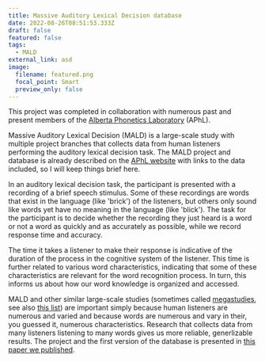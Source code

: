 ```yaml
---
title: Massive Auditory Lexical Decision database
date: 2022-08-26T08:51:53.333Z
draft: false
featured: false
tags:
  - MALD
external_link: asd
image:
  filename: featured.png
  focal_point: Smart
  preview_only: false
---
```

This project was completed in collaboration with numerous past and present members of the [Alberta Phonetics Laboratory](https://aphl.artsrn.ualberta.ca/) (APhL).

Massive Auditory Lexical Decision (MALD) is a large-scale study with multiple project branches that collects data from human listeners performing the auditory lexical decision task. The MALD project and database is already described on the [APhL website](https://aphl.artsrn.ualberta.ca/?page_id=827) with links to the data included, so I will keep things brief here.

In an auditory lexical decision task, the participant is presented with a recording of a brief speech stimulus. Some of these recordings are words that exist in the language (like 'brick') of the listeners, but others only sound like words yet have no meaning in the language (like 'blick'). The task for the participant is to decide whether the recording they just heard is a word or not a word as quickly and as accurately as possible, while we record response time and accuracy. 

The time it takes a listener to make their response is indicative of the duration of the process in the cognitive system of the listener. This time is further related to various word characteristics, indicating that some of these characteristics are relevant for the word recognition process. In turn, this informs us about how our word knowledge is organized and accessed.

MALD and other similar large-scale studies (sometimes called [megastudies](https://journals.sagepub.com/doi/abs/10.1080/17470218.2015.1051065), see also [this list](http://crr.ugent.be/archives/2141)) are important simply because human listeners are numerous and varied and because words are numerous and vary in their, you guessed it, numerous characteristics. Research that collects data from many listeners listening to many words gives us more reliable, generlizable results. The project and the first version of the database is presented in [this paper we published](https://link.springer.com/article/10.3758/s13428-018-1056-1).